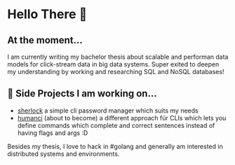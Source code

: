 # Hello There 🖖

## At the moment...
I am currently writing my bachelor thesis about scalable and performan data models for click-stream data in big data systems. Super exited to deepen my understanding by working and researching SQL and NoSQL databases!

## 🔭 Side Projects I am working on...

- [sherlock](github.com/KonstantinGasser/sherlock) a simple cli password manager which suits my needs
- [humanci](github.com/KonstantinGasser/humanci) (about to become) a different approach für CLIs which lets you define commands which complete and correct sentences instead of having flags and args :D

Besides my thesis, I love to hack in #golang and generally am interested in distributed systems and environments.
<!--
## What I am up to right now 
Currently writing my bachelor theses about clickstream platforms and am therefore building one.
Part of the theses will talk about how to scale application in the cloud. Another part is about how to utilize big-data frameworks like Flink to make real time analyse. [this-is-the-state-of-it](https://github.com/KonstantinGasser/clickstream)
[![Anurag's GitHub stats](https://github-readme-stats.vercel.app/api?username=KonstantinGasser&show_icons=true&theme=dark)] (https://github.com/anuraghazra/github-readme-stats)
[![Top Langs](https://github-readme-stats.vercel.app/api/top-langs/?username=KonstantinGasser&layout=compact&theme=dark)](https://github.com/anuraghazra/github-readme-stats)

**KonstantinGasser/KonstantinGasser** is a ✨ _special_ ✨ repository because its `README.md` (this file) appears on your GitHub profile.

Here are some ideas to get you started:

- 🔭 I’m currently working on ...
- 🌱 I’m currently learning ...
- 👯 I’m looking to collaborate on ...
- 🤔 I’m looking for help with ...
- 💬 Ask me about ...
- 📫 How to reach me: ...
- 😄 Pronouns: ...
- ⚡ Fun fact: ...
-->
